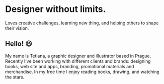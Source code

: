 # Designer without limits. 

Loves creative challenges, learning new thing, and helping others to shape their vision.

## Hello! :smiley:
My name is Tetiana, 
a graphic designer and illustrator based in Prague. 
Recently I’ve been working with different clients and brands: designing books,
web site and apps, branding, promotional materials and merchandise. 
In my free time I enjoy reading books, drawing, and watching the stars.


